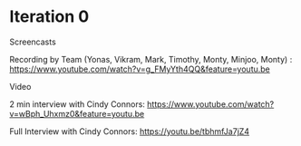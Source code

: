 # Iteration 0

Screencasts

Recording by Team (Yonas, Vikram, Mark, Timothy, Monty, Minjoo, Monty) : https://www.youtube.com/watch?v=g_FMyYth4QQ&feature=youtu.be


Video

2 min interview with Cindy Connors: https://www.youtube.com/watch?v=wBph_Uhxmz0&feature=youtu.be

Full Interview with Cindy Connors: https://youtu.be/tbhmfJa7jZ4

